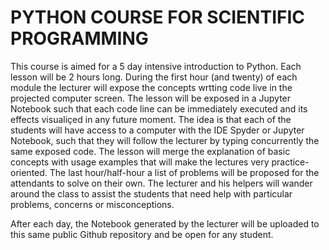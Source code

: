 # PYTHON COURSE FOR SCIENTIFIC PROGRAMMING  

This course is aimed for a 5 day intensive introduction to Python. Each lesson will be 2 hours long. During the first hour (and twenty) of each module the lecturer will expose the concepts wrtting code live in the projected computer screen. The lesson will be exposed in a Jupyter Notebook such that each code line can be immediately executed and its effects visualiçed in any future moment. The idea is that each of the students will have access to a computer with the IDE Spyder or Jupyter Notebook, such that they will follow the lecturer by typing concurrently the same exposed code. The lesson will merge the  explanation of basic concepts with usage examples that will make the lectures very practice-oriented. The last hour/half-hour a list of problems will be proposed for the attendants to solve on their own. The lecturer and his helpers will wander around the class to assist the students that need help with particular problems, concerns or misconceptions.

After each day, the Notebook generated by the lecturer will be uploaded to this same public Github repository and be open for any student.
